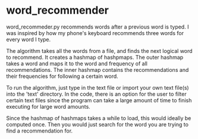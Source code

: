 # word_recommender

word_recommeder.py recommends words after a previous word is typed. I was inspired by how my phone's keyboard recommends three words for every word I type. 

The algorithm takes all the words from a file, and finds the next logical word to recommend. It creates a hashmap of hashpmaps. The outer hashmap takes a word and maps it to the word and frequency of all recommendations. The inner hashmap contains the recommendations and their frequencies for following a certain word. 

To run the algorithm, just type in the text file or import your own text file(s) into the 'text' directory. In the code, there is an option for the user to filter certain text files since the program can take a large amount of time to finish executing for large word amounts.

Since the hashmap of hashmaps takes a while to load, this would ideally be computed once. Then you would just search for the word you are trying to find a recommendation for.
